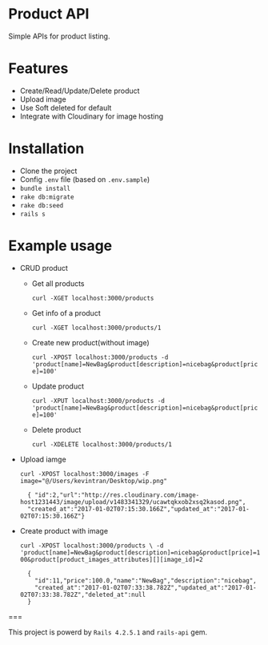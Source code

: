 # Product API
Simple APIs for product listing.


# Features

- Create/Read/Update/Delete product
- Upload image
- Use Soft deleted for default
- Integrate with Cloudinary for image hosting

# Installation

- Clone the project
- Config `.env` file (based on `.env.sample`)
- `bundle install`
- `rake db:migrate`
- `rake db:seed`
- `rails s`

# Example usage

- CRUD product

  + Get all products

    `curl -XGET localhost:3000/products`

  + Get info of a product

    `curl -XGET localhost:3000/products/1`

  + Create new product(without image)

    `curl -XPOST localhost:3000/products -d 'product[name]=NewBag&product[description]=nicebag&product[price]=100'`

  + Update product

    `curl -XPUT localhost:3000/products -d 'product[name]=NewBag&product[description]=nicebag&product[price]=100'`

  + Delete product

    `curl -XDELETE localhost:3000/products/1`

- Upload iamge

  `curl -XPOST localhost:3000/images -F image="@/Users/kevintran/Desktop/wip.png"`

  ```
    { "id":2,"url":"http://res.cloudinary.com/image-host1231443/image/upload/v1483341329/ucawtqkxob2xsq2kasod.png",
    "created_at":"2017-01-02T07:15:30.166Z","updated_at":"2017-01-02T07:15:30.166Z"}
  ```

- Create product with image

  `curl -XPOST localhost:3000/products \
  -d 'product[name]=NewBag&product[description]=nicebag&product[price]=100&product[product_images_attributes][][image_id]=2`

  ```
    {
      "id":11,"price":100.0,"name":"NewBag","description":"nicebag",
      "created_at":"2017-01-02T07:33:38.782Z","updated_at":"2017-01-02T07:33:38.782Z","deleted_at":null
    }
  ```

===

This project is powerd by `Rails 4.2.5.1` and `rails-api` gem.

